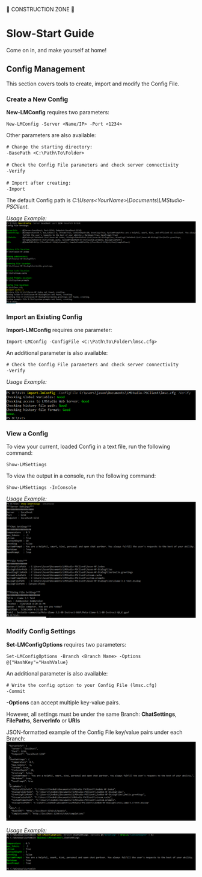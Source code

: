 
🚧 CONSTRUCTION ZONE 🚧

# Slow-Start Guide
Come on in, and make yourself at home!

## Config Management
This section covers tools to create, import and modify the Config File.

### Create a New Config

**New-LMConfig** requires two parameters:
```
New-LMConfig -Server <Name/IP> -Port <1234>
```

Other parameters are also available:
```
# Change the starting directory:
-BasePath <C:\Path\To\Folder> 

# Check the Config File parameters and check server connectivity
-Verify

# Import after creating:
-Import
```

The default Config path is *C:\Users\<YourName>\Documents\LMStudio-PSClient*.

*Usage Example:*
![](https://raw.githubusercontent.com/jross365/LMStudio-Client/main/Docs/images/new-lmconfig-example.png)

### Import an Existing Config

**Import-LMConfig** requires one parameter:
```
Import-LMConfig -ConfigFile <C:\Path\To\Folder\lmsc.cfg>

```

An additional parameter is also available:
```
# Check the Config File parameters and check server connectivity
-Verify
```

*Usage Example:*

![](https://raw.githubusercontent.com/jross365/LMStudio-Client/main/Docs/images/import-lmconfig-example.png)

### View a Config

To view your current, loaded Config in a text file, run the following command:
```
Show-LMSettings
```
To view the output in a console, run the following command:
```
Show-LMSettings -InConsole
```

*Usage Example:*
![](https://raw.githubusercontent.com/jross365/LMStudio-Client/main/Docs/images/show-lm-settings-example.png)

### Modify Config Settings

**Set-LMConfigOptions** requires two parameters:
```
Set-LMConfigOptions -Branch <Branch Name> -Options @{"HashKey"="HashValue}
```

An additional parameter is also available:
```
# Write the config option to your Config File (lmsc.cfg)
-Commit
```

**-Options** can accept multiple key-value pairs. 

However, all settings must be under the same Branch: **ChatSettings**, **FilePaths**, **ServerInfo** or **URIs**

JSON-formatted example of the Config File key/value pairs under each Branch:
![](https://raw.githubusercontent.com/jross365/LMStudio-Client/main/Docs/images/lmsc-cfg-example.png)

*Usage Example:*
![](https://raw.githubusercontent.com/jross365/LMStudio-Client/main/Docs/images/set-lmconfigoptions-example.png)




